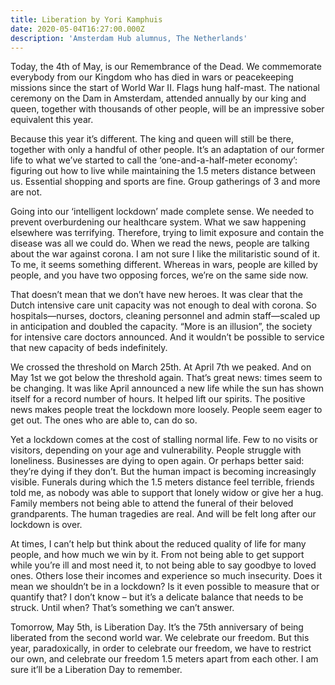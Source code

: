 ```yaml
---
title: Liberation by Yori Kamphuis
date: 2020-05-04T16:27:00.000Z
description: 'Amsterdam Hub alumnus, The Netherlands'
---
```

Today, the 4th of May, is our Remembrance of the Dead. We commemorate everybody from our Kingdom who has died in wars or peacekeeping missions since the start of World War II. Flags hung half-mast. The national ceremony on the Dam in Amsterdam, attended annually by our king and queen, together with thousands of other people, will be an impressive sober equivalent this year.

Because this year it’s different. The king and queen will still be there, together with only a handful of other people. It’s an adaptation of our former life to what we’ve started to call the ‘one-and-a-half-meter economy’: figuring out how to live while maintaining the 1.5 meters distance between us. Essential shopping and sports are fine. Group gatherings of 3 and more are not.

Going into our ‘intelligent lockdown’ made complete sense. We needed to prevent overburdening our healthcare system. What we saw happening elsewhere was terrifying. Therefore, trying to limit exposure and contain the disease was all we could do. When we read the news, people are talking about the war against corona. I am not sure I like the militaristic sound of it. To me, it seems something different. Whereas in wars, people are killed by people, and you have two opposing forces, we’re on the same side now.

That doesn’t mean that we don’t have new heroes. It was clear that the Dutch intensive care unit capacity was not enough to deal with corona. So hospitals—nurses, doctors, cleaning personnel and admin staff—scaled up in anticipation and doubled the capacity. “More is an illusion”, the society for intensive care doctors announced. And it wouldn’t be possible to service that new capacity of beds indefinitely.

We crossed the threshold on March 25th. At April 7th we peaked. And on May 1st we got below the threshold again. That’s great news: times seem to be changing. It was like April announced a new life while the sun has shown itself for a record number of hours. It helped lift our spirits. The positive news makes people treat the lockdown more loosely. People seem eager to get out. The ones who are able to, can do so.

Yet a lockdown comes at the cost of stalling normal life. Few to no visits or visitors, depending on your age and vulnerability. People struggle with loneliness. Businesses are dying to open again. Or perhaps better said: they’re dying if they don’t. But the human impact is becoming increasingly visible. Funerals during which the 1.5 meters distance feel terrible, friends told me, as nobody was able to support that lonely widow or give her a hug. Family members not being able to attend the funeral of their beloved grandparents. The human tragedies are real. And will be felt long after our lockdown is over.

At times, I can’t help but think about the reduced quality of life for many people, and how much we win by it. From not being able to get support while you’re ill and most need it, to not being able to say goodbye to loved ones. Others lose their incomes and experience so much insecurity. Does it mean we shouldn’t be in a lockdown? Is it even possible to measure that or quantify that? I don’t know – but it’s a delicate balance that needs to be struck. Until when? That’s something we can’t answer.

Tomorrow, May 5th, is Liberation Day. It’s the 75th anniversary of being liberated from the second world war. We celebrate our freedom. But this year, paradoxically, in order to celebrate our freedom, we have to restrict our own, and celebrate our freedom 1.5 meters apart from each other. I am sure it’ll be a Liberation Day to remember.